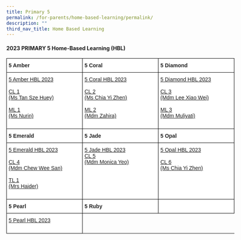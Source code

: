 ```yaml
---
title: Primary 5
permalink: /for-parents/home-based-learning/permalink/
description: ""
third_nav_title: Home Based Learning
---
```

#### **2023 PRIMARY 5 Home-Based Learning (HBL)**

<style type="text/css">
.tg  {border-collapse:collapse;border-spacing:0;}
.tg td{border-color:black;border-style:solid;border-width:1px;font-family:Arial, sans-serif;font-size:14px;
  overflow:hidden;padding:10px 5px;word-break:normal;}
.tg th{border-color:black;border-style:solid;border-width:1px;font-family:Arial, sans-serif;font-size:14px;
  font-weight:normal;overflow:hidden;padding:10px 5px;word-break:normal;}
.tg .tg-clhh{background-color:#FFF;color:#222;font-weight:bold;text-align:left;vertical-align:middle}
.tg .tg-6ua2{background-color:#FFF;border-color:inherit;color:#222;font-weight:bold;text-align:left;vertical-align:middle}
.tg .tg-1ppo{background-color:#FFF;color:#222;text-align:left;vertical-align:middle}
.tg .tg-yq3i{background-color:#FFF;color:#231F20;text-align:left;vertical-align:middle}
</style>
<table style="undefined;table-layout: fixed; width: 800px" class="tg">
<colgroup>
<col style="width: 200px">
<col style="width: 200px">
<col style="width: 200px">
</colgroup>
<thead>
  <tr>
    <th class="tg-clhh">5 Amber</th>
    <th class="tg-clhh">5 Coral</th>
    <th class="tg-clhh">5 Diamond</th>
  </tr>
</thead>
<tbody>
    <tr>
    <td class="tg-1ppo">
			<a target="_blank" href="https://docs.google.com/spreadsheets/d/1rM_XHi5Olw8S3GRl-0m0hOph5HCpG6IefkC8ZjBnX9c/edit?usp=drive_link">5 Amber HBL 2023</a><br><br>
      <a target="_blank" href="https://docs.google.com/spreadsheets/d/1BE1I9UyjKiv49ekaDBHRc85WKePYoDPr/edit?usp=drive_link&amp;ouid=118052901982246903681&amp;rtpof=true&amp;sd=true">CL 1<br>(Ms Tan Sze Huey)</a><br><br>
			<a target="_blank" href="https://docs.google.com/spreadsheets/d/107Z9cLijGRBnI79GlcLiFmvuS-n6cjvz/edit?usp=drive_link&amp;ouid=118052901982246903681&amp;rtpof=true&amp;sd=true">ML 1<br>(Ms Nurin) </a><br><br>
</td>
	    <td class="tg-1ppo">
      <a target="_blank" href="https://docs.google.com/spreadsheets/d/1Q9sVUHgy4hkSj12hNsGVI1dk7cANzULrbE2tQm0BwCo/edit?usp=drive_link">5 Coral HBL 2023</a><br><br>
			<a target="_blank" href="https://docs.google.com/spreadsheets/d/1z6uf5DDQPbvN4oLF0RAe3-T6hSflUH-u/edit?usp=drive_link&amp;ouid=118052901982246903681&amp;rtpof=true&amp;sd=true">CL 2<br>(Ms Chia Yi Zhen)</a><br><br>
		<a target="_blank" href="https://docs.google.com/spreadsheets/d/1YOC6ZwoFEGKBm0pAjD22G-iVPHIEkGzE/edit?usp=drive_link&amp;ouid=118052901982246903681&amp;rtpof=true&amp;sd=true">ML 2<br>(Mdm Zahira)</a><br><br>
			</td>
	   <td class="tg-1ppo">
      <a target="_blank" href="https://docs.google.com/spreadsheets/d/1SUWsl9I4XrpFbUA0fwaoMm8pEODBFKkCh1IJuuOpKxY/edit?usp=drive_link">5 Diamond HBL 2023</a><br><br>
			<a target="_blank" href="https://docs.google.com/spreadsheets/d/1B5ONy4rdS7B1krhv0ioliUqYtO54YCdm/edit?usp=drive_link&amp;ouid=118052901982246903681&amp;rtpof=true&amp;sd=true">CL 3<br>(Mdm Lee Xiao Wei)</a><br><br>
			 <a target="_blank" href="https://docs.google.com/spreadsheets/d/14t6tMhtn2k-N2mxQBJDWxWzpDlhE76Ne/edit?usp=drive_link&amp;ouid=118052901982246903681&amp;rtpof=true&amp;sd=true">ML 3<br>(Mdm Muliyati)</a><br><br>
</td></tr>
			</tbody><thead>
  <tr>
    <th class="tg-clhh">5 Emerald</th>
    <th class="tg-clhh">5 Jade</th>
    <th class="tg-clhh">5 Opal</th>
  </tr>
</thead>
<tbody>
    <tr>
    <td class="tg-1ppo">
      <a target="_blank" href="https://docs.google.com/spreadsheets/d/1q4dqWzv9NMcM-alEuZ0rIRGBcYLpGMC5Rb3LdrDAY88/edit?usp=drive_link">5 Emerald HBL 2023</a><br><br>
			<a target="_blank" href="https://docs.google.com/spreadsheets/d/1CjiVyBeqFv36pvh4DnWo6hdkxmzQOOKu/edit?usp=drive_link&amp;ouid=118052901982246903681&amp;rtpof=true&amp;sd=true">CL 4<br>(Mdm Chew Wee San)</a><br><br>
			<a target="_blank" href="https://docs.google.com/spreadsheets/d/1I3NimrLr1qKaywOkdYM45A_Dm88ip46vB6SW5JADHm8/edit?usp=drive_link">TL 1<br>(Mrs Haider)</a><br><br>
			</td>
	    <td class="tg-1ppo">
      <a target="_blank" href="https://docs.google.com/spreadsheets/d/192my_vapCIixboEgeKQ93P45UXVrgIgu9Jw75tahy40/edit?usp=drive_link">5 Jade HBL 2023</a><br>
			<a target="_blank" href="https://docs.google.com/spreadsheets/d/1iLZeW-MAwbOQXFXPUqe-EJSEllNJnvrt/edit?usp=drive_link&amp;ouid=118052901982246903681&amp;rtpof=true&amp;sd=true">CL 5<br>(Mdm Monica Yeo)</a><br><br><br><br><br><br>
			</td>
	   <td class="tg-1ppo">
      <a target="_blank" href="https://docs.google.com/spreadsheets/d/1mfmhemNdiiYnvLx52x1uebvPVMQpmun4SJdvy6hF_s0/edit?usp=drive_link">5 Opal HBL 2023</a><br><br>
			<a target="_blank" href="https://docs.google.com/spreadsheets/d/1HS-P1RfZhwoDU9NxHn1PYX3WKUDHW2wXYVQpul4YS9U/edit?usp=drive_link">CL 6<br>(Ms Chia Yi Zhen)</a><br><br><br><br><br>
			</td></tr></tbody>
					<thead>
  <tr>
    <th class="tg-clhh">5 Pearl</th>
    <th class="tg-clhh">5 Ruby</th>
    <th class="tg-clhh"></th>
  </tr>
</thead>
<tbody>
    <tr>
    <td class="tg-1ppo">
      <a target="_blank" href="https://docs.google.com/spreadsheets/d/1o2-izkkLBOhifcIcU1Td8ySegc6sovVgcDgwmJpOrj8/edit?usp=drive_link">5 Pearl HBL 2023</a><br><br></td>
	</tr></tbody></table>